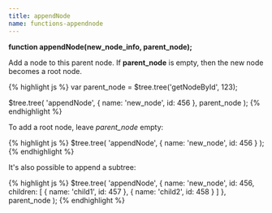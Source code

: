 ```yaml
---
title: appendNode
name: functions-appendnode
---
```


**function appendNode(new_node_info, parent_node);**

Add a node to this parent node. If **parent_node** is empty, then the new node becomes a root node.

{% highlight js %}
var parent_node = $tree.tree('getNodeById', 123);

$tree.tree(
'appendNode',
{
name: 'new_node',
id: 456
},
parent_node
);
{% endhighlight %}

To add a root node, leave _parent_node_ empty:

{% highlight js %}
$tree.tree(
'appendNode',
{
name: 'new_node',
id: 456
}
);
{% endhighlight %}

It's also possible to append a subtree:

{% highlight js %}
$tree.tree(
'appendNode',
{
name: 'new_node',
id: 456,
children: [
{ name: 'child1', id: 457 },
{ name: 'child2', id: 458 }
]
},
parent_node
);
{% endhighlight %}
